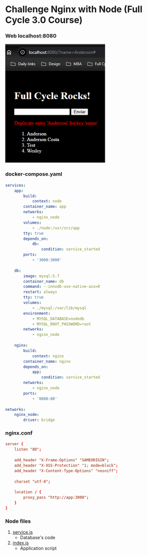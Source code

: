 # Challenge Nginx with Node (Full Cycle 3.0 Course)

### Web localhost:8080

<img alt="Command output" src="web.png" />

### docker-compose.yaml

```yaml
services:
    app:
        build:
            context: node
        container_name: app
        networks:
            - nginx_node
        volumes:
            - ./node:/usr/src/app
        tty: true
        depends_on:
            db:
                condition: service_started
        ports:
            - '3000:3000'

    db:
        image: mysql:5.7
        container_name: db
        command: --innodb-use-native-aio=0
        restart: always
        tty: true
        volumes:
            - ./mysql:/var/lib/mysql
        environment:
            - MYSQL_DATABASE=nodedb
            - MYSQL_ROOT_PASSWORD=root
        networks:
            - nginx_node

    nginx:
        build:
            context: nginx
        container_name: nginx
        depends_on:
            app:
                condition: service_started
        networks:
            - nginx_node
        ports:
            - '8080:80'

networks:
    nginx_node:
        driver: bridge
```

### nginx.conf

```conf
server {
	listen "80";

	add_header "X-Frame-Options" "SAMEORIGIN";
	add_header "X-XSS-Protection" "1; mode=block";
	add_header "X-Content-Type-Options" "nosniff";

	charset "utf-8";

	location / {
		proxy_pass "http://app:3000";
	}
}
```

### Node files

1. [service.js](node/service.js)
    - Database's code
2. [index.js](node/index.js)
    - Application script
